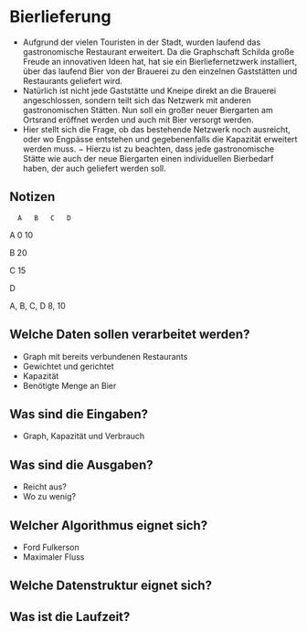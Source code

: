 # Bierlieferung

- Aufgrund der vielen Touristen in der Stadt, wurden laufend das gastronomische
  Restaurant erweitert. Da die Graphschaft Schilda große Freude an innovativen Ideen
  hat, hat sie ein Bierliefernetzwerk installiert, über das laufend Bier von der Brauerei zu
  den einzelnen Gaststätten und Restaurants geliefert wird. 
- Natürlich ist nicht jede Gaststätte und Kneipe direkt an die Brauerei angeschlossen,
  sondern teilt sich das Netzwerk mit anderen gastronomischen Stätten. Nun soll ein
  großer neuer Biergarten am Ortsrand eröffnet werden und auch mit Bier versorgt
  werden. 
- Hier stellt sich die Frage, ob das bestehende Netzwerk noch ausreicht, oder wo
  Engpässe entstehen und gegebenenfalls die Kapazität erweitert werden muss. − Hierzu ist zu beachten, dass jede gastronomische Stätte wie auch der neue
  Biergarten einen individuellen Bierbedarf haben, der auch geliefert werden soll.


## Notizen

      A   B   C   D
A     0   10

B             20

C                 15

D

A, B, C,  D
    8,    10

## Welche Daten sollen verarbeitet werden?

- Graph mit bereits verbundenen Restaurants
- Gewichtet und gerichtet
- Kapazität
- Benötigte Menge an Bier

## Was sind die Eingaben?

- Graph, Kapazität und Verbrauch

## Was sind die Ausgaben?

- Reicht aus?
- Wo zu wenig?

## Welcher Algorithmus eignet sich?

- Ford Fulkerson
- Maximaler Fluss

## Welche Datenstruktur eignet sich?



## Was ist die Laufzeit?


